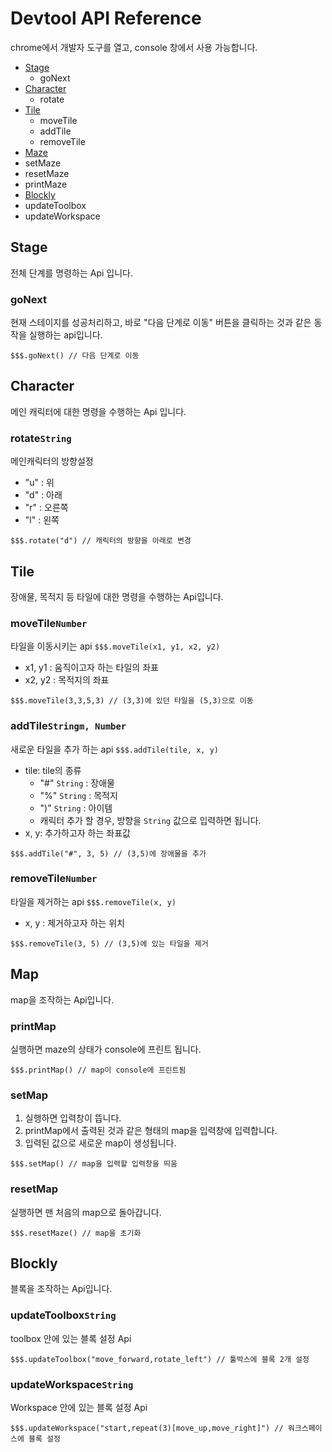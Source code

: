 # Devtool API Reference
  chrome에서 개발자 도구를 열고, console 창에서 사용 가능합니다.

* [Stage](#stage)
  * goNext
* [Character](#character)
  * rotate
* [Tile](#tile)
  * moveTile
  * addTile
  * removeTile
* [Maze](#maze)
 * setMaze
 * resetMaze
 * printMaze
* [Blockly](#blockly)
 * updateToolbox
 * updateWorkspace



## Stage
전체 단계를 명령하는 Api 입니다.

### goNext
현재 스테이지를 성공처리하고, 바로 "다음 단계로 이동" 버튼을 클릭하는 것과 같은 동작을 실행하는 api입니다.
```
$$$.goNext() // 다음 단계로 이동
```


## Character
메인 캐릭터에 대한 명령을 수행하는 Api 입니다.

### rotate`String`
메인캐릭터의 방향설정
 * "u" : 위
 * "d" : 아래
 * "r" : 오른쪽
 * "l" : 왼쪽    

```
$$$.rotate("d") // 캐릭터의 방향을 아래로 변경
```

## Tile
장애물, 목적지 등 타일에 대한 명령을 수행하는 Api입니다.

### moveTile`Number`

타일을 이동시키는 api `$$$.moveTile(x1, y1, x2, y2)`
 * x1, y1 : 움직이고자 하는 타일의 좌표
 * x2, y2 : 목적지의 좌표

```
$$$.moveTile(3,3,5,3) // (3,3)에 있던 타일을 (5,3)으로 이동
```

### addTile`Stringm, Number`
새로운 타일을 추가 하는 api `$$$.addTile(tile, x, y)`
  * tile: tile의 종류
    * "#" `String` : 장애물
    * "%" `String` : 목적지
    * ")" `String` : 아이템
    * 캐릭터 추가 할 경우, 방향을 `String` 값으로 입력하면 됩니다.
  * x, y: 추가하고자 하는 좌표값

```
$$$.addTile("#", 3, 5) // (3,5)에 장애물을 추가
```

### removeTile`Number`
타일을 제거하는 api `$$$.removeTile(x, y)`
  * x, y : 제거하고자 하는 위치

```
$$$.removeTile(3, 5) // (3,5)에 있는 타일을 제거
```



## Map
 map을 조작하는 Api입니다.

### printMap
 실행하면 maze의 상태가 console에 프린트 됩니다.
```
$$$.printMap() // map이 console에 프린트됨
```

### setMap
 1. 실행하면 입력창이 뜹니다.
 2. printMap에서 출력된 것과 같은 형태의 map을 입력창에 입력합니다.
 3. 입력된 값으로 새로운 map이 생성됩니다.

```
$$$.setMap() // map을 입력할 입력창을 띄움
```

### resetMap
 실행하면 맨 처음의 map으로 돌아갑니다.

```
$$$.resetMaze() // map을 초기화
```


## Blockly
 블록을 조작하는 Api입니다.

### updateToolbox`String`
toolbox 안에 있는 블록 설정 Api
```
$$$.updateToolbox("move_forward,rotate_left") // 툴박스에 블록 2개 설정
```

### updateWorkspace`String`
Workspace 안에 있는 블록 설정 Api
```
$$$.updateWorkspace("start,repeat(3)[move_up,move_right]") // 워크스페이스에 블록 설정
```
